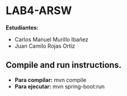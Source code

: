 # LAB4-ARSW

**Estudiantes:** 
+ Carlos Manuel Murillo Ibañez
+ Juan Camilo Rojas Ortiz

## Compile and run instructions.
+ **Para compilar:** mvn compile
+ **Para ejecutar:** mvn spring-boot:run